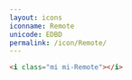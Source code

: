 ```yaml
---
layout: icons
iconname: Remote
unicode: EDBD
permalink: /icon/Remote/
---
```


``` html
<i class="mi mi-Remote"></i>
```
